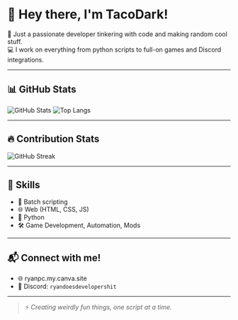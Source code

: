 # 👋 Hey there, I'm TacoDark!

🌌 Just a passionate developer tinkering with code and making random cool stuff.  
💻 I work on everything from python scripts to full-on games and Discord integrations.

---

## 📊 GitHub Stats

![GitHub Stats](https://github-readme-stats.vercel.app/api?username=TacoDark&show_icons=true&theme=tokyonight&count_private=true)
![Top Langs](https://github-readme-stats.vercel.app/api/top-langs/?username=TacoDark&layout=compact&theme=tokyonight)

---

## 🔥 Contribution Stats

![GitHub Streak](https://streak-stats.demolab.com/?user=TacoDark&theme=tokyonight)

---

## 🧠 Skills

- 💾 Batch scripting
- 🌐 Web (HTML, CSS, JS)
- 🐍 Python
- 🛠 Game Development, Automation, Mods

---

## 📬 Connect with me!

- 🌐 ryanpc.my.canva.site
- 💬 Discord: `ryandoesdevelopershit`

---

> ⚡ *Creating weirdly fun things, one script at a time.*
